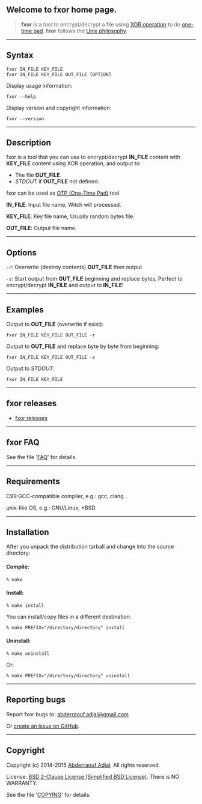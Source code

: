 ## Welcome to fxor home page.

> **fxor** is a tool to encrypt/decrypt a file using [XOR operation](http://en.wikipedia.org/wiki/XOR_cipher) to do [one-time pad](http://en.wikipedia.org/wiki/One-time_pad). **fxor** follows the [Unix philosophy](http://en.wikipedia.org/wiki/Unix_philosophy).


***

## Syntax

	fxor IN_FILE KEY_FILE
	fxor IN_FILE KEY_FILE OUT_FILE [OPTION]

Display usage information:

	fxor --help

Display version and copyright information:

	fxor --version


***

## Description

fxor is a tool that you can use to encrypt/decrypt **IN_FILE** content
with **KEY_FILE** content using XOR operation, and output to:

*  The file **OUT_FILE**.
*  *STDOUT* if **OUT_FILE** not defined.

fxor can be used as [OTP (One-Time Pad)](http://en.wikipedia.org/wiki/One-time_pad) tool.

**IN_FILE**: Input file name, Witch will processed.

**KEY_FILE**: Key file name, Usually random bytes file.

**OUT_FILE**: Output file name.


***

## Options

`-r`:
Overwrite (destroy contents) **OUT_FILE** then output

`-s`:
Start output from **OUT_FILE** beginning and replace bytes,
Perfect to encrypt/decrypt **IN_FILE** and output to **IN_FILE**!


***

## Examples

Output to **OUT_FILE** (overwrite if exist):

	fxor IN_FILE KEY_FILE OUT_FILE -r

Output to **OUT_FILE** and replace byte by byte from beginning:

	fxor IN_FILE KEY_FILE OUT_FILE -s

Output to *STDOUT*:

	fxor IN_FILE KEY_FILE


***

## fxor releases

* [fxor releases](https://github.com/abderraouf-adjal/fxor/releases)


***

## fxor FAQ

See the file '[FAQ](https://github.com/abderraouf-adjal/fxor/blob/master/FAQ)' for details.


***

## Requirements

C99 GCC-compatible compiler, e.g.: gcc, clang.

unix-like OS, e.g.: GNU/Linux, *BSD.


***

## Installation

After you unpack the distribution tarball and change into the source directory:

#### Compile:

	% make


#### Install:

	% make install

You can install/copy files in a different destination:

	% make PREFIX="/directory/directory" install


#### Uninstall:

	% make uninstall

Or:

	% make PREFIX="/directory/directory" uninstall


***

## Reporting bugs

Report fxor bugs to: <abderraouf.adjal@gmail.com>

Or [create an issue on GitHub](https://github.com/abderraouf-adjal/fxor/issues).


***

## Copyright

Copyright (c) 2014-2015 [Abderraouf Adjal](https://github.com/abderraouf-adjal).  All rights reserved.

License: [BSD 2-Clause License (Simplified BSD License)](http://opensource.org/licenses/BSD-2-Clause). There is NO WARRANTY.

See the file '[COPYING](https://github.com/abderraouf-adjal/fxor/blob/master/COPYING)' for details.
